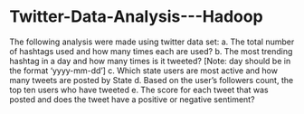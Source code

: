 # Twitter-Data-Analysis---Hadoop

The following analysis were made using twitter data set:
 a. The total number of hashtags used and how many times each are used?
 b. The most trending hashtag in a day and how many times is it tweeted? [Note: day should be in the format ‘yyyy-mm-dd’]
 c. Which state users are most active and how many tweets are posted by State
 d. Based on the user’s followers count, the top ten users who have tweeted 
 e. The score for each tweet that was posted and does the tweet have a positive or negative sentiment? 
